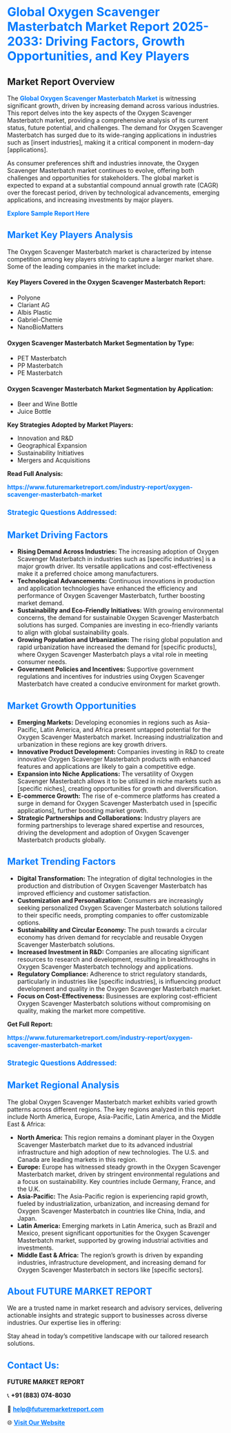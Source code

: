 <h1 style="color: #007BFF;">Global Oxygen Scavenger Masterbatch Market Report 2025-2033: Driving Factors, Growth Opportunities, and Key Players</h1>

<section id="overview">
<h2>Market Report Overview</h2>
<p>The <a href="https://www.futuremarketreport.com/industry-report/oxygen-scavenger-masterbatch-market" style="color: #007BFF; text-decoration: none;"><strong>Global Oxygen Scavenger Masterbatch Market</strong></a> is witnessing significant growth, driven by increasing demand across various industries. This report delves into the key aspects of the Oxygen Scavenger Masterbatch market, providing a comprehensive analysis of its current status, future potential, and challenges. The demand for Oxygen Scavenger Masterbatch has surged due to its wide-ranging applications in industries such as [insert industries], making it a critical component in modern-day [applications].</p>
<p>As consumer preferences shift and industries innovate, the Oxygen Scavenger Masterbatch market continues to evolve, offering both challenges and opportunities for stakeholders. The global market is expected to expand at a substantial compound annual growth rate (CAGR) over the forecast period, driven by technological advancements, emerging applications, and increasing investments by major players.</p>
</section>

<section id="overview">
<p><a href="https://www.futuremarketreport.com/request-sample/reportId=114330" style="color: #007BFF; text-decoration: none;"><strong>Explore Sample Report Here</strong></a></p>
</section>

<section id="key-players">
<h2 style="color: #007BFF;">Market Key Players Analysis</h2>
<p>The Oxygen Scavenger Masterbatch market is characterized by intense competition among key players striving to capture a larger market share. Some of the leading companies in the market include:</p>
<h4>Key Players Covered in the Oxygen Scavenger Masterbatch Report:</h4>
<ul><li>Polyone</li><li>Clariant AG</li><li>Albis Plastic</li><li>Gabriel-Chemie</li><li>NanoBioMatters</li></ul>
<h4>Oxygen Scavenger Masterbatch Market Segmentation by Type:</h4>
<ul><li>PET Masterbatch</li><li>PP Masterbatch</li><li>PE Masterbatch</li></ul>

<h4>Oxygen Scavenger Masterbatch Market Segmentation by Application:</h4>
<ul><li>Beer and Wine Bottle</li><li>Juice Bottle</li></ul>
<p><strong>Key Strategies Adopted by Market Players:</strong></p>
<ul>
<li>Innovation and R&D</li>
<li>Geographical Expansion</li>
<li>Sustainability Initiatives</li>
<li>Mergers and Acquisitions</li>
</ul>
</section>

<section>
<p><strong>Read Full Analysis: </strong></p><a href="https://www.futuremarketreport.com/industry-report/oxygen-scavenger-masterbatch-market" style="color: #007BFF; text-decoration: none;"><strong>https://www.futuremarketreport.com/industry-report/oxygen-scavenger-masterbatch-market</strong></a>
<h3 style="color: #007BFF;">Strategic Questions Addressed:</h3>
</section>

<section id="driving-factors">
<h2 style="color: #007BFF;">Market Driving Factors</h2>
<ul>
<li><strong>Rising Demand Across Industries:</strong> The increasing adoption of Oxygen Scavenger Masterbatch in industries such as [specific industries] is a major growth driver. Its versatile applications and cost-effectiveness make it a preferred choice among manufacturers.</li>
<li><strong>Technological Advancements:</strong> Continuous innovations in production and application technologies have enhanced the efficiency and performance of Oxygen Scavenger Masterbatch, further boosting market demand.</li>
<li><strong>Sustainability and Eco-Friendly Initiatives:</strong> With growing environmental concerns, the demand for sustainable Oxygen Scavenger Masterbatch solutions has surged. Companies are investing in eco-friendly variants to align with global sustainability goals.</li>
<li><strong>Growing Population and Urbanization:</strong> The rising global population and rapid urbanization have increased the demand for [specific products], where Oxygen Scavenger Masterbatch plays a vital role in meeting consumer needs.</li>
<li><strong>Government Policies and Incentives:</strong> Supportive government regulations and incentives for industries using Oxygen Scavenger Masterbatch have created a conducive environment for market growth.</li>
</ul>
</section>

<section id="growth-opportunities">
<h2 style="color: #007BFF;">Market Growth Opportunities</h2>
<ul>
<li><strong>Emerging Markets:</strong> Developing economies in regions such as Asia-Pacific, Latin America, and Africa present untapped potential for the Oxygen Scavenger Masterbatch market. Increasing industrialization and urbanization in these regions are key growth drivers.</li>
<li><strong>Innovative Product Development:</strong> Companies investing in R&D to create innovative Oxygen Scavenger Masterbatch products with enhanced features and applications are likely to gain a competitive edge.</li>
<li><strong>Expansion into Niche Applications:</strong> The versatility of Oxygen Scavenger Masterbatch allows it to be utilized in niche markets such as [specific niches], creating opportunities for growth and diversification.</li>
<li><strong>E-commerce Growth:</strong> The rise of e-commerce platforms has created a surge in demand for Oxygen Scavenger Masterbatch used in [specific applications], further boosting market growth.</li>
<li><strong>Strategic Partnerships and Collaborations:</strong> Industry players are forming partnerships to leverage shared expertise and resources, driving the development and adoption of Oxygen Scavenger Masterbatch products globally.</li>
</ul>
</section>

<section id="trending-factors">
<h2 style="color: #007BFF;">Market Trending Factors</h2>
<ul>
<li><strong>Digital Transformation:</strong> The integration of digital technologies in the production and distribution of Oxygen Scavenger Masterbatch has improved efficiency and customer satisfaction.</li>
<li><strong>Customization and Personalization:</strong> Consumers are increasingly seeking personalized Oxygen Scavenger Masterbatch solutions tailored to their specific needs, prompting companies to offer customizable options.</li>
<li><strong>Sustainability and Circular Economy:</strong> The push towards a circular economy has driven demand for recyclable and reusable Oxygen Scavenger Masterbatch solutions.</li>
<li><strong>Increased Investment in R&D:</strong> Companies are allocating significant resources to research and development, resulting in breakthroughs in Oxygen Scavenger Masterbatch technology and applications.</li>
<li><strong>Regulatory Compliance:</strong> Adherence to strict regulatory standards, particularly in industries like [specific industries], is influencing product development and quality in the Oxygen Scavenger Masterbatch market.</li>
<li><strong>Focus on Cost-Effectiveness:</strong> Businesses are exploring cost-efficient Oxygen Scavenger Masterbatch solutions without compromising on quality, making the market more competitive.</li>
</ul>
</section>

<section>
<p><strong>Get Full Report: </strong></p><a href="https://www.futuremarketreport.com/industry-report/oxygen-scavenger-masterbatch-market" style="color: #007BFF; text-decoration: none;"><strong>https://www.futuremarketreport.com/industry-report/oxygen-scavenger-masterbatch-market</strong></a>
<h3 style="color: #007BFF;">Strategic Questions Addressed:</h3>
</section>


<section id="regional-analysis">
<h2 style="color: #007BFF;">Market Regional Analysis</h2>
<p>The global Oxygen Scavenger Masterbatch market exhibits varied growth patterns across different regions. The key regions analyzed in this report include North America, Europe, Asia-Pacific, Latin America, and the Middle East & Africa:</p>
<ul>
<li><strong>North America:</strong> This region remains a dominant player in the Oxygen Scavenger Masterbatch market due to its advanced industrial infrastructure and high adoption of new technologies. The U.S. and Canada are leading markets in this region.</li>
<li><strong>Europe:</strong> Europe has witnessed steady growth in the Oxygen Scavenger Masterbatch market, driven by stringent environmental regulations and a focus on sustainability. Key countries include Germany, France, and the U.K.</li>
<li><strong>Asia-Pacific:</strong> The Asia-Pacific region is experiencing rapid growth, fueled by industrialization, urbanization, and increasing demand for Oxygen Scavenger Masterbatch in countries like China, India, and Japan.</li>
<li><strong>Latin America:</strong> Emerging markets in Latin America, such as Brazil and Mexico, present significant opportunities for the Oxygen Scavenger Masterbatch market, supported by growing industrial activities and investments.</li>
<li><strong>Middle East & Africa:</strong> The region’s growth is driven by expanding industries, infrastructure development, and increasing demand for Oxygen Scavenger Masterbatch in sectors like [specific sectors].</li>
</ul>
</section>

<footer>
<h2 style="color: #007BFF;">About FUTURE MARKET REPORT</h2>
<p>We are a trusted name in market research and advisory services, delivering actionable insights and strategic support to businesses across diverse industries. Our expertise lies in offering:</p>

<p>Stay ahead in today’s competitive landscape with our tailored research solutions.</p>

<h2 style="color: #007BFF;">Contact Us:</h2>
<p><strong>FUTURE MARKET REPORT</strong></p>
<p>📞 <strong>+91 (883) 074-8030</strong></p>
<p>📧 <strong><a href="mailto:help@futuremarketreport.com" style="color: #007BFF;">help@futuremarketreport.com</a></strong></p>
<p>🌐 <strong><a href="https://www.futuremarketreport.com/" style="color: #007BFF;">Visit Our Website</a></strong></p>
</footer>